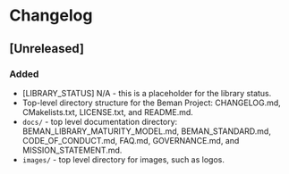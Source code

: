 # Changelog

## [Unreleased]

### Added

- [LIBRARY_STATUS] N/A - this is a placeholder for the library status.
- Top-level directory structure for the Beman Project: CHANGELOG.md, CMakelists.txt, LICENSE.txt, and README.md.
- `docs/` - top level documentation directory: BEMAN_LIBRARY_MATURITY_MODEL.md, BEMAN_STANDARD.md, CODE_OF_CONDUCT.md, FAQ.md, GOVERNANCE.md, and MISSION_STATEMENT.md.
- `images/` - top level directory for images, such as logos.
